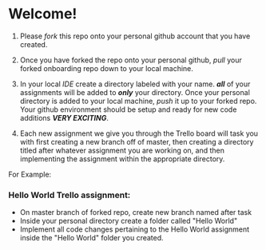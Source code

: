 # **Welcome!**

1. Please _fork_ this repo onto your personal github account that you have created.

2. Once you have forked the repo onto your personal github, _pull_ your forked onboarding repo down to your local machine.

3. In your local _IDE_ create a directory labeled with your name. **_all_** of your assignments will be added to **_only_** your directory. Once your personal directory is added to your local machine, _push_ it up to your forked repo. Your github environment should be setup and ready for new code additions **_VERY EXCITING_**.

4. Each new assignment we give you through the Trello board will task you with first creating a new branch off of master, then creating a directory titled after whatever assignment you are working on, and then implementing the assignment within the appropriate directory.

For Example:

### Hello World Trello assignment:
- On master branch of forked repo, create new branch named after task
- Inside your personal directory create a folder called "Hello World"
- Implement all code changes pertaining to the Hello World assignment inside the "Hello World" folder you created.
